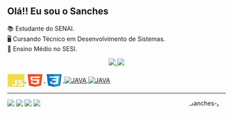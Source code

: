 ## Olá!! Eu sou o Sanches
📚 Estudante do SENAI. <br>
🖥️ Cursando Técnico em Desenvolvimento de Sistemas. <br>
🏫 Ensino Médio no SESI. <br>

<div align="center">
  <a href="https://github.com/xanxes">
  <img height="180em" src="https://github-readme-stats.vercel.app/api?username=xanxes&show_icons=true&theme=dark&include_all_commits=true&count_private=true"/>
  <img height="180em" src="https://github-readme-stats.vercel.app/api/top-langs/?username=xanxes&layout=compact&langs_count=7&theme=dark"/>
</div>

<div style="display: inline_block"><br>
  <img align="center" alt="Js" height="30" width="40" src="https://raw.githubusercontent.com/devicons/devicon/master/icons/javascript/javascript-plain.svg">
  <img align="center" alt="HTML" height="30" width="40" src="https://raw.githubusercontent.com/devicons/devicon/master/icons/html5/html5-original.svg">
  <img align="center" alt="CSS" height="30" width="40" src="https://raw.githubusercontent.com/devicons/devicon/master/icons/css3/css3-original.svg">
  <img align="center" alt="JAVA" height="30" width="40" src="https://cdn.jsdelivr.net/gh/devicons/devicon/icons/java/java-original.svg">
  <img align="center" alt="JAVA" height="30" width="40" src="https://cdn.jsdelivr.net/gh/devicons/devicon@v2.15.1/devicon.min.css">
  
  <hr>
  
  <img align="right" alt="Sanches-pic" height="150" style="border-radius:50px;" src="https://cdn.discordapp.com/attachments/776416726497361933/935570107126648862/a2f67de0-93da-450c-916e-1ebdb11137a6-profile_image-300x300.png?width=676&height=676">
</div>
  <a href="https://instagram.com/xanxesbr" target="_blank"><img src="https://img.shields.io/badge/-Instagram-%23E4405F?style=for-the-badge&logo=instagram&logoColor=white" target="_blank"></a>
 	<a href="https://www.twitch.tv/xanxesbr" target="_blank"><img src="https://img.shields.io/badge/Twitch-9146FF?style=for-the-badge&logo=twitch&logoColor=white" target="_blank"></a>
  <a href = "mailto:
oliveirasanchesmarcelo@outlook.com"><img src="https://img.shields.io/badge/Microsoft_Outlook-0078D4?style=for-the-badge&logo=microsoft-outlook&logoColor=white" target="_blank"></a>
  <a href="https://twitter.com/Xanxesbr" target="_blank"><img src="https://img.shields.io/static/v1?style=for-the-badge&message=Twitter&color=1DA1F2&logo=Twitter&logoColor=FFFFFF&label="></a>
  <div>
  
  
